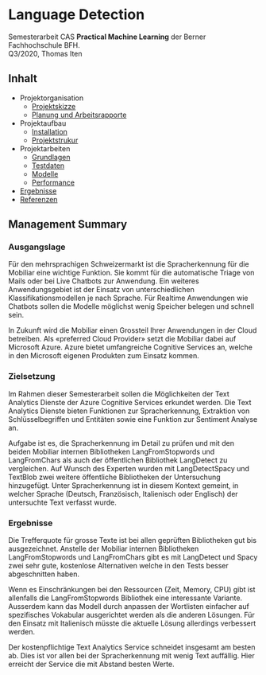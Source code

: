 # Language Detection 
Semesterarbeit CAS **Practical Machine Learning** der Berner Fachhochschule BFH. <br />
Q3/2020, Thomas Iten

## Inhalt
- Projektorganisation
  - [Projektskizze](doc/Projektskizze.md)
  - [Planung und Arbeitsrapporte](doc/Planung.md)
- Projektaufbau
  - [Installation](doc/Installation.md) 
  - [Projektstrukur](doc/Projektstruktur.md)
- Projektarbeiten  
  - [Grundlagen](doc/Grundlagen.md) 
  - [Testdaten](doc/Testdaten.md) 
  - [Modelle](doc/Modelle.md)
  - [Performance](doc/Performance.md) 
- [Ergebnisse](doc/Ergebnisse.md)
- [Referenzen](doc/Referenzen.md)


## Management Summary

### Ausgangslage
Für den mehrsprachigen Schweizermarkt ist die Spracherkennung für die Mobiliar eine wichtige Funktion. Sie kommt für die 
automatische Triage von Mails oder bei Live Chatbots zur Anwendung. Ein weiteres Anwendungsgebiet ist der Einsatz von 
unterschiedlichen Klassifikationsmodellen je nach Sprache. Für Realtime Anwendungen wie Chatbots sollen die Modelle 
möglichst wenig Speicher belegen und schnell sein. 

In Zukunft wird die Mobiliar einen Grossteil Ihrer Anwendungen in der Cloud betreiben. Als «preferred Cloud Provider» 
setzt die Mobiliar dabei auf Microsoft Azure. Azure bietet umfangreiche Cognitive Services an, welche in den Microsoft 
eigenen Produkten zum Einsatz kommen. 

### Zielsetzung
Im Rahmen dieser Semesterarbeit sollen die Möglichkeiten der Text Analytics Dienste der Azure Cognitive Services 
erkundet werden. Die Text Analytics Dienste bieten Funktionen zur Spracherkennung, Extraktion von Schlüsselbegriffen 
und Entitäten sowie eine Funktion zur Sentiment Analyse an.

Aufgabe ist es, die Spracherkennung im Detail zu prüfen und mit den beiden Mobiliar internen Bibliotheken 
LangFromStopwords und LangFromChars als auch der öffentlichen Bibliothek LangDetect zu vergleichen. Auf Wunsch des Experten 
wurden mit LangDetectSpacy und TextBlob zwei weitere öffentliche  Bibliotheken der Untersuchung hinzugefügt. 
Unter Spracherkennung ist in diesem Kontext gemeint, in welcher Sprache (Deutsch, Französisch, Italienisch oder  Englisch) 
der untersuchte Text verfasst wurde. 

### Ergebnisse
Die Trefferquote für grosse Texte ist bei allen geprüften Bibliotheken gut bis ausgezeichnet. Anstelle der Mobiliar 
internen Bibliotheken LangFromStopwords und LangFromChars gibt es mit LangDetect und Spacy zwei sehr gute, kostenlose 
Alternativen welche in den Tests besser abgeschnitten haben.

Wenn es Einschränkungen bei den Ressourcen (Zeit, Memory, CPU) gibt ist allenfalls die LangFromStopwords Bibliothek eine 
interessante Variante. Ausserdem kann das Modell durch anpassen der Wortlisten einfacher auf spezifisches Vokabular 
ausgerichtet werden als die anderen Lösungen. Für den Einsatz mit Italienisch müsste die aktuelle Lösung allerdings 
verbessert werden.

Der kostenpflichtige Text Analytics Service schneidet insgesamt am besten ab. Dies ist vor allen bei der Spracherkennung 
mit wenig Text auffällig. Hier erreicht der Service die mit Abstand besten Werte. 

